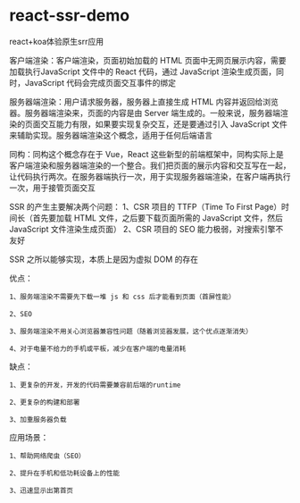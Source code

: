 # react-ssr-demo
react+koa体验原生srr应用

 客户端渲染：客户端渲染，页面初始加载的 HTML 页面中无网页展示内容，需要加载执行JavaScript 文件中的 React 代码，通过 JavaScript 渲染生成页面，同时，JavaScript 代码会完成页面交互事件的绑定
 
 服务器端渲染：用户请求服务器，服务器上直接生成 HTML 内容并返回给浏览器。服务器端渲染来，页面的内容是由 Server 端生成的。一般来说，服务器端渲染的页面交互能力有限，如果要实现复杂交互，还是要通过引入 JavaScript 文件来辅助实现。服务器端渲染这个概念，适用于任何后端语言
 
 同构：同构这个概念存在于 Vue，React 这些新型的前端框架中，同构实际上是客户端渲染和服务器端渲染的一个整合。我们把页面的展示内容和交互写在一起，让代码执行两次。在服务器端执行一次，用于实现服务器端渲染，在客户端再执行一次，用于接管页面交互
 
 SSR 的产生主要解决两个问题：
    1、CSR 项目的 TTFP（Time To First Page）时间长（首先要加载 HTML 文件，之后要下载页面所需的 JavaScript 文件，然后 JavaScript 文件渲染生成页面）
    2、CSR 项目的 SEO 能力极弱，对搜索引擎不友好
  
 SSR 之所以能够实现，本质上是因为虚拟 DOM 的存在
 
 优点：

    1、服务端渲染不需要先下载一堆 js 和 css 后才能看到页面（首屏性能）

    2、SEO

    3、服务端渲染不用关心浏览器兼容性问题（随着浏览器发展，这个优点逐渐消失）

    4、对于电量不给力的手机或平板，减少在客户端的电量消耗

缺点：

    1、更复杂的开发，开发的代码需要兼容前后端的runtime

    2、更复杂的构建和部署

    3、加重服务器负载

应用场景：

    1、帮助网络爬虫（SEO）

    2、提升在手机和低功耗设备上的性能

    3、迅速显示出第首页
